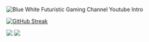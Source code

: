 
![Blue   White Futuristic Gaming Channel Youtube Intro ](https://github.com/alviasad0/alviasad0/assets/79654387/945aa6c8-fc82-4c9c-ab71-63a74a1fcf0c)

[![GitHub Streak](https://github-readme-streak-stats.herokuapp.com?user=alviasad0&theme=blue-green&card_width=1000)](https://git.io/streak-stats)

![](http://github-profile-summary-cards.vercel.app/api/cards/repos-per-language?username=alviasad0&theme=react)
![](http://github-profile-summary-cards.vercel.app/api/cards/most-commit-language?username=alviasad0&theme=react)
<!-- Here are some ideas to get you started:

- 🔭 I’m currently working on ... MERN STACK DEVELOPMENT
- 🌱 I’m currently learning ...
- 👯 I’m looking to collaborate on ...
- 🤔 I’m looking for help with ...
- 💬 Ask me about ...
- 📫 How to reach me: ...
- 😄 Pronouns: ...
- ⚡ Fun fact: ... -->

